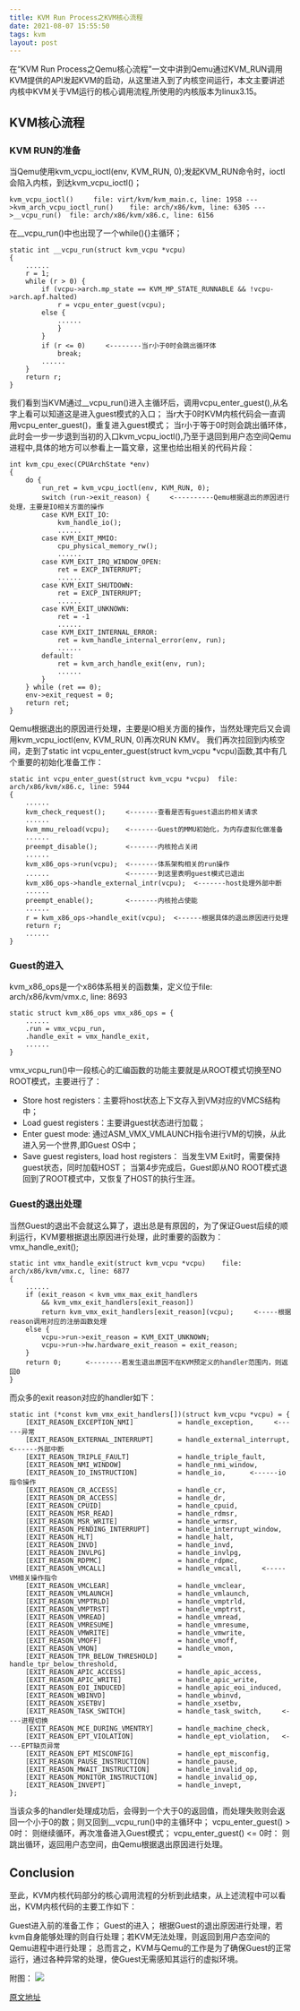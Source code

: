 ```yaml
---
title: KVM Run Process之KVM核心流程
date: 2021-08-07 15:55:50
tags: kvm
layout: post
---
```



在“KVM Run Process之Qemu核心流程”一文中讲到Qemu通过KVM_RUN调用KVM提供的API发起KVM的启动，从这里进入到了内核空间运行，本文主要讲述内核中KVM关于VM运行的核心调用流程,所使用的内核版本为linux3.15。

## KVM核心流程

### KVM RUN的准备
当Qemu使用kvm_vcpu_ioctl(env, KVM_RUN, 0);发起KVM_RUN命令时，ioctl会陷入内核，到达kvm_vcpu_ioctl()；

`kvm_vcpu_ioctl()     file: virt/kvm/kvm_main.c, line: 1958
    --->kvm_arch_vcpu_ioctl_run()    file: arch/x86/kvm, line: 6305
        --->__vcpu_run()  file: arch/x86/kvm/x86.c, line: 6156`

在__vcpu_run()中也出现了一个while(){}主循环；

```
static int __vcpu_run(struct kvm_vcpu *vcpu)
{
	......
	r = 1;
	while (r > 0) {
		if (vcpu->arch.mp_state == KVM_MP_STATE_RUNNABLE && !vcpu->arch.apf.halted)
			r = vcpu_enter_guest(vcpu);
		else {
			......
			}
		}
		if (r <= 0)     <--------当r小于0时会跳出循环体
			break;
		......
	}
	return r;
}
```

我们看到当KVM通过__vcpu_run()进入主循环后，调用vcpu_enter_guest(),从名字上看可以知道这是进入guest模式的入口；
当r大于0时KVM内核代码会一直调用vcpu_enter_guest()，重复进入guest模式；
当r小于等于0时则会跳出循环体，此时会一步一步退到当初的入口kvm_vcpu_ioctl(),乃至于退回到用户态空间Qemu进程中,具体的地方可以参看上一篇文章，这里也给出相关的代码片段：

```
int kvm_cpu_exec(CPUArchState *env)
{
    do {
        run_ret = kvm_vcpu_ioctl(env, KVM_RUN, 0);
        switch (run->exit_reason) {     <----------Qemu根据退出的原因进行处理，主要是IO相关方面的操作
        case KVM_EXIT_IO:
        	kvm_handle_io();
			......
        case KVM_EXIT_MMIO:
        	cpu_physical_memory_rw();
			......
        case KVM_EXIT_IRQ_WINDOW_OPEN:
        	ret = EXCP_INTERRUPT;
            ......
        case KVM_EXIT_SHUTDOWN:
        	ret = EXCP_INTERRUPT;
            ......
        case KVM_EXIT_UNKNOWN:
        	ret = -1
            ......
        case KVM_EXIT_INTERNAL_ERROR:
        	ret = kvm_handle_internal_error(env, run);
            ......
        default:
        	ret = kvm_arch_handle_exit(env, run);
            ......
        }
    } while (ret == 0);
    env->exit_request = 0;
    return ret;
}
```
Qemu根据退出的原因进行处理，主要是IO相关方面的操作，当然处理完后又会调用kvm_vcpu_ioctl(env, KVM_RUN, 0)再次RUN KMV。
我们再次拉回到内核空间，走到了static int vcpu_enter_guest(struct kvm_vcpu *vcpu)函数,其中有几个重要的初始化准备工作：

```
static int vcpu_enter_guest(struct kvm_vcpu *vcpu)  file: arch/x86/kvm/x86.c, line: 5944
{
	......
	kvm_check_request();     <-------查看是否有guest退出的相关请求
	......
	kvm_mmu_reload(vcpu);    <-------Guest的MMU初始化，为内存虚拟化做准备
	......
	preempt_disable();       <-------内核抢占关闭
	......
	kvm_x86_ops->run(vcpu);  <-------体系架构相关的run操作
	......                   <-------到这里表明guest模式已退出
	kvm_x86_ops->handle_external_intr(vcpu);  <-------host处理外部中断
	......
	preempt_enable();        <-------内核抢占使能
	......
	r = kvm_x86_ops->handle_exit(vcpu);  <------根据具体的退出原因进行处理
	return r;
	......
}
```

### Guest的进入
kvm_x86_ops是一个x86体系相关的函数集，定义位于file: arch/x86/kvm/vmx.c, line: 8693

```
static struct kvm_x86_ops vmx_x86_ops = {
	......
	.run = vmx_vcpu_run,
	.handle_exit = vmx_handle_exit,
	......
}
```

vmx_vcpu_run()中一段核心的汇编函数的功能主要就是从ROOT模式切换至NO ROOT模式，主要进行了：

- Store host registers：主要将host状态上下文存入到VM对应的VMCS结构中；
- Load guest registers：主要讲guest状态进行加载；
- Enter guest mode: 通过ASM_VMX_VMLAUNCH指令进行VM的切换，从此进入另一个世界,即Guest OS中；
- Save guest registers, load host registers： 当发生VM Exit时，需要保持guest状态，同时加载HOST；
当第4步完成后，Guest即从NO ROOT模式退回到了ROOT模式中，又恢复了HOST的执行生涯。

### Guest的退出处理

当然Guest的退出不会就这么算了，退出总是有原因的，为了保证Guest后续的顺利运行，KVM要根据退出原因进行处理，此时重要的函数为：vmx_handle_exit();
```
static int vmx_handle_exit(struct kvm_vcpu *vcpu)    file: arch/x86/kvm/vmx.c, line: 6877
{
	......
	if (exit_reason < kvm_vmx_max_exit_handlers
	    && kvm_vmx_exit_handlers[exit_reason])
		return kvm_vmx_exit_handlers[exit_reason](vcpu);     <-----根据reason调用对应的注册函数处理
	else {
		vcpu->run->exit_reason = KVM_EXIT_UNKNOWN;
		vcpu->run->hw.hardware_exit_reason = exit_reason;
	}
	return 0;      <--------若发生退出原因不在KVM预定义的handler范围内，则返回0
}
```

而众多的exit reason对应的handler如下：
```
static int (*const kvm_vmx_exit_handlers[])(struct kvm_vcpu *vcpu) = {
	[EXIT_REASON_EXCEPTION_NMI]           = handle_exception,     <------异常
	[EXIT_REASON_EXTERNAL_INTERRUPT]      = handle_external_interrupt,  <------外部中断
	[EXIT_REASON_TRIPLE_FAULT]            = handle_triple_fault,
	[EXIT_REASON_NMI_WINDOW]	          = handle_nmi_window,
	[EXIT_REASON_IO_INSTRUCTION]          = handle_io,      <------io指令操作
	[EXIT_REASON_CR_ACCESS]               = handle_cr,
	[EXIT_REASON_DR_ACCESS]               = handle_dr,
	[EXIT_REASON_CPUID]                   = handle_cpuid,
	[EXIT_REASON_MSR_READ]                = handle_rdmsr,
	[EXIT_REASON_MSR_WRITE]               = handle_wrmsr,
	[EXIT_REASON_PENDING_INTERRUPT]       = handle_interrupt_window,
	[EXIT_REASON_HLT]                     = handle_halt,
	[EXIT_REASON_INVD]		              = handle_invd,
	[EXIT_REASON_INVLPG]		          = handle_invlpg,
	[EXIT_REASON_RDPMC]                   = handle_rdpmc,
	[EXIT_REASON_VMCALL]                  = handle_vmcall,     <-----VM相关操作指令
	[EXIT_REASON_VMCLEAR]	              = handle_vmclear,
	[EXIT_REASON_VMLAUNCH]                = handle_vmlaunch,
	[EXIT_REASON_VMPTRLD]                 = handle_vmptrld,
	[EXIT_REASON_VMPTRST]                 = handle_vmptrst,
	[EXIT_REASON_VMREAD]                  = handle_vmread,
	[EXIT_REASON_VMRESUME]                = handle_vmresume,
	[EXIT_REASON_VMWRITE]                 = handle_vmwrite,
	[EXIT_REASON_VMOFF]                   = handle_vmoff,
	[EXIT_REASON_VMON]                    = handle_vmon,
	[EXIT_REASON_TPR_BELOW_THRESHOLD]     = handle_tpr_below_threshold,
	[EXIT_REASON_APIC_ACCESS]             = handle_apic_access,
	[EXIT_REASON_APIC_WRITE]              = handle_apic_write,
	[EXIT_REASON_EOI_INDUCED]             = handle_apic_eoi_induced,
	[EXIT_REASON_WBINVD]                  = handle_wbinvd,
	[EXIT_REASON_XSETBV]                  = handle_xsetbv,
	[EXIT_REASON_TASK_SWITCH]             = handle_task_switch,     <----进程切换
	[EXIT_REASON_MCE_DURING_VMENTRY]      = handle_machine_check,
	[EXIT_REASON_EPT_VIOLATION]	          = handle_ept_violation,   <----EPT缺页异常
	[EXIT_REASON_EPT_MISCONFIG]           = handle_ept_misconfig,
	[EXIT_REASON_PAUSE_INSTRUCTION]       = handle_pause,
	[EXIT_REASON_MWAIT_INSTRUCTION]	      = handle_invalid_op,
	[EXIT_REASON_MONITOR_INSTRUCTION]     = handle_invalid_op,
	[EXIT_REASON_INVEPT]                  = handle_invept,
};
```

当该众多的handler处理成功后，会得到一个大于0的返回值，而处理失败则会返回一个小于0的数；则又回到__vcpu_run()中的主循环中；
vcpu_enter_guest() > 0时： 则继续循环，再次准备进入Guest模式；
vcpu_enter_guest() <= 0时： 则跳出循环，返回用户态空间，由Qemu根据退出原因进行处理。

## Conclusion
至此，KVM内核代码部分的核心调用流程的分析到此结束，从上述流程中可以看出，KVM内核代码的主要工作如下：

Guest进入前的准备工作；
Guest的进入；
根据Guest的退出原因进行处理，若kvm自身能够处理的则自行处理；若KVM无法处理，则返回到用户态空间的Qemu进程中进行处理；
总而言之，KVM与Qemu的工作是为了确保Guest的正常运行，通过各种异常的处理，使Guest无需感知其运行的虚拟环境。

附图：
![](https://github.com/tfxidian/tfxidian.github.io/raw/master/pic/kvm-run.png)

[原文地址](https://royhunter.github.io/2014/07/12/KVM_RUN_PROCESS2/)